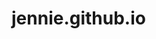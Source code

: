 # jennie.github.io
<!DOCTYPE html>
<html lang="en">
<head>
    <meta charset="UTF-8">
    <meta http-equiv="X-UA-Compatible" content="IE=edge">
    <meta name="viewport" content="width=device-width, initial-scale=1.0">
    <title>CSS Multiple Columns</title>
    <style>
        ::selection {
           color: antiquewhite;
           background-color: gray;
        }
        .gallery-img {
            width: 100%;
            border-radius: 10px;
            transition: 0.5s;
        }
        .gallery {
            column-count: 3;
            column-gap: 20px;
            column-rule: 5px solid #001211;
           
        }
        .gallery-img:hover {
            transform:scale(1.1) ;
        }
    </style>
</head>
<body>
    <h1>Jennie Kim</h1>
    <div class="gallery">
        <img src="https://pm1.narvii.com/6711/4c561144cb158b62fb46ab5c1609ec3150731b3b_hq.jpg" class="gallery-img">
        <img src="https://www.12thblog.com/wp-content/uploads/2020/03/Jennie-Kim-11.jpg" class="gallery-img">
        <img src="https://static.asiachan.com/Jennie.Kim.full.130860.jpg" class="gallery-img">
        <img src="https://i.pinimg.com/originals/62/f6/eb/62f6eba7f04f3a7e343c2d3f65e71e93.jpg" class="gallery-img">
        <img src="https://i.pinimg.com/originals/49/45/36/4945364cfd466f77a51d0672d3300fcd.jpg" class="gallery-img">
        <img src="https://i.pinimg.com/originals/33/c7/a1/33c7a184ecfe424f74222f13f8221481.jpg" class="gallery-img">
        <img src="https://i.pinimg.com/originals/19/d1/b4/19d1b4e45991be96da56655bb9191739.jpg" class="gallery-img">
        <img src="https://i.pinimg.com/originals/84/8c/7e/848c7ededf121126a8752a7d4c8fe239.jpg" class="gallery-img">
        <img src="https://i.pinimg.com/originals/b7/e4/d3/b7e4d312c6c6ee5909433e9957eda62e.jpg" class="gallery-img">
        <img src="https://i.pinimg.com/originals/0c/0f/f3/0c0ff3dbcdbb1472ce5a0b1a9b4a9442.jpg" class="gallery-img">
        <img src="https://i.pinimg.com/originals/85/9b/23/859b237185ea53d485749927e744a3ac.jpg" class="gallery-img">
        <img src="https://i.pinimg.com/originals/ef/05/0e/ef050e8f265136cdaf7876deea2ccb83.jpg" class="gallery-img">
        <img src="https://i.pinimg.com/564x/cb/b8/12/cbb8122b9dcdc67aaf05e372168836d7.jpg" class="gallery-img">
        
    </div>
</body>
</html>
